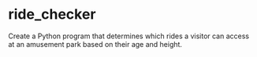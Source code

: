 # ride_checker
Create a Python program that determines which rides a visitor can access at an amusement park based on their age and height.

